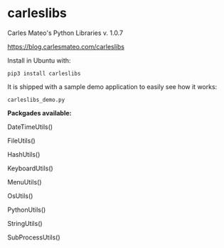 # carleslibs

Carles Mateo's Python Libraries v. 1.0.7

https://blog.carlesmateo.com/carleslibs

Install in Ubuntu with:

```pip3 install carleslibs```

It is shipped with a sample demo application to easily see how it works:

```carleslibs_demo.py```

**Packgades available:**

DateTimeUtils()

FileUtils()

HashUtils()

KeyboardUtils()

MenuUtils()

OsUtils()

PythonUtils()

StringUtils()

SubProcessUtils()

